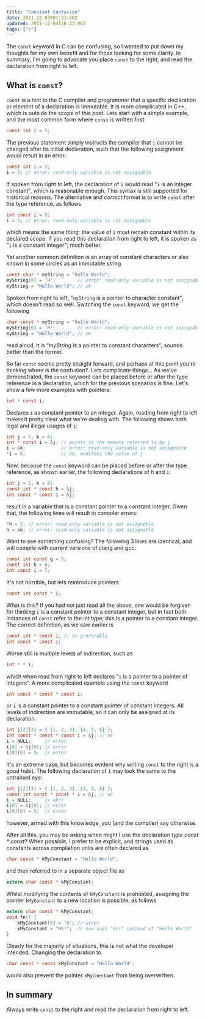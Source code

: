 ```yaml
---
title: "Constant Confusion"
date: 2011-12-03T01:33:00Z
updated: 2011-12-04T16:23:06Z
tags: ["c"]
---
```


The `const` keyword in C can be confusing, so I wanted to put down my thoughts for my own benefit and for those looking for some clarity. In summary, I'm going to advocate you place `const` to the right, and read the declaration from right to left.

## What is `const`?

`const` is a hint to the C compiler and programmer that a specific declaration or element of a declaration is immutable.  It is more complicated in C++, which is outside the scope of this post.  Lets start with a simple example, and the most common form where `const` is written first:

```c
const int i = 5;
```

The previous statement simply instructs the compiler that `i` cannot be changed after its initial declaration, such that the following assignment would result in an error:

```c
const int i = 5;
i = 6; // error: read-only variable is not assignable
```

If spoken from right to left, the declaration of `i` would read "`i` is an integer constant", which is reasonable enough.  This syntax is still supported for historical reasons.  The alternative and _correct_ format is to write `const` after the type reference, as follows

```c
int const i = 5;
i = 6; // error: read-only variable is not assignable
```

which means the same thing; the value of `i` must remain constant within its declared scope.  If you read this declaration from right to left, it is spoken as "`i` is a constant integer"; much better.

Yet another common definition is an array of constant characters or also known in some circles as an immutable string

```c
const char * myString = "hello World";
myString[0] = 'H';        // error: read-only variable is not assignable
myString = "Hello World"; // ok
```

Spoken from right to left, "`myString` is a pointer to character constant", which doesn't read so well. Switching the `const` keyword, we get the following

```c
char const * myString = "hello World";
myString[0] = 'H';        // error: read-only variable is not assignable
myString = "Hello World"; // ok
```

read aloud, it is “_myString_ is a pointer to constant characters“; sounds better than the former.

So far `const` seems pretty straight forward, and perhaps at this point you're thinking where is the confusion?.  Lets complicate things…  As we've demonstrated, the `const` keyword can be placed before or after the type reference in a declaration, which for the previous scenarios is fine.  Let's show a few more examples with pointers:

```c
int * const i;
```

Declares `i` as constant pointer to an integer.  Again, reading from right to left makes it pretty clear what we're dealing with.  The following shows both legal and illegal usages of `i`:

```c
int j = 5, k = 6;
int * const i = &j; // points to the memory referred to by j
i = &k;             // error: read-only variable is not assignable
*i = 6;             // ok, modifies the value of j
```

Now, because the `const` keyword can be placed before or after the type reference, as shown earlier, the following declarations of _h_ and `i`:

```c
int j = 5, k = 6;
const int * const h = &j;
int const * const i = &j;
```

result in a variable that is a constant pointer to a constant integer.  Given that, the following lines will result in compiler errors:

```c
*h = 5; // error: read-only variable is not assignable
h = &k; // error: read-only variable is not assignable
```

Want to see something confusing? The following 3 lines are identical, and will compile with current versions of clang and gcc:

```c
const int const g = 5;
const int h = 6;
int const i = 7;
```

It's not horrible, but lets reintroduce pointers

```c
const int const * i;
```

What is this? If you had not just read all the above, one would be forgiven for thinking `i` is a constant pointer to a constant integer, but in fact both instances of `const` refer to the int type; this is a pointer to a constant integer. The correct definition, as we saw earlier is

```c
const int * const i; // or preferably
int const * const i;
```

Worse still is multiple levels of indirection, such as

```c
int * * i;
```

which when read from right to left declares “`i` is a pointer to a pointer of integers”. A more complicated example using the `const` keyword

```c
int const * const * const i;
```

or `i` is a constant pointer to a constant pointer of constant integers. All levels of indirection are immutable, so it can only be assigned at its declaration.

```c
int j[2][3] = { {1, 2, 3}, {4, 5, 6} };
int const * const * const i = &j; // ok
i = NULL;     // error
i[0] = &j[0]; // error
i[0][0] = 5;  // error
```

It's an extreme case, but becomes evident why writing `const` to the right is a good habit.  The following declaration of `i` may look the same to the untrained eye:

```c
int j[2][3] = { {1, 2, 3}, {4, 5, 6} };
const int const * const * i = &j; // ok
i = NULL;     // ok!!
i[0] = &j[0]; // error
i[0][0] = 5;  // error
```

however, armed with this knowledge, you (and the compiler) say otherwise.

After all this, you may be asking when might I use the declaration _type const * const_?  When possible, I prefer to be explicit, and strings used as constants across compilation units are often declared as

```c
char const * kMyConstant = "Hello World";
```

and then referred to in a separate object file as

```c
extern char const * kMyConstant;
```

Whilst modifying the contents of `kMyConstant` is prohibited, assigning the pointer `kMyConstant` to a new location is possible, as follows

```c
extern char const * kMyConstant;
void fn() {
    kMyConstant[0] = 'h'; // error
    kMyConstant = "Hi!";  // now says "Hi!" instead of "Hello World"
}
```

Clearly for the majority of situations, this is not what the developer intended.  Changing the declaration to

```c
char const * const kMyConstant = "Hello World";
```

would also prevent the pointer `kMyConstant` from being overwritten.

## In summary

Always write `const` to the right and read the declaration from right to left.
